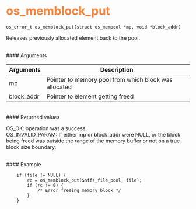 ## <font color="#F2853F" style="font-size:24pt">os_memblock_put</font>

```no-highlight
os_error_t os_memblock_put(struct os_mempool *mp, void *block_addr)
```

Releases previously allocated element back to the pool.  

<br>
#### Arguments

| Arguments | Description |
|-----------|-------------|
| mp |  Pointer to memory pool from which block was allocated  |
| block_addr | Pointer to element getting freed |

<br>
#### Returned values

OS_OK: operation was a success:  
OS_INVALID_PARAM: If either mp or block_addr were NULL, or the block being freed was outside the range of the memory buffer or not on a true block size boundary.

<br>
#### Example

<Add text to set up the context for the example here>

```no-highlight
    if (file != NULL) {
        rc = os_memblock_put(&nffs_file_pool, file);
        if (rc != 0) {
            /* Error freeing memory block */
        }
    }
```

